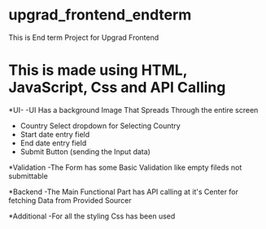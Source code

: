 # upgrad_frontend_endterm
This is End term Project for Upgrad Frontend
# This is made using HTML, JavaScript, Css and API Calling

*UI- 
-UI Has a background Image That Spreads Through the  entire screen 
- Country Select dropdown for Selecting Country
- Start date entry field
- End date entry field 
- Submit Button (sending the Input data)
 
 *Validation
 -The Form has some Basic Validation like empty fileds not submittable 
 
 *Backend 
-The Main Functional Part has API calling at it's Center for fetching Data from Provided Sourcer


*Additional 
-For all the styling Css has been used
